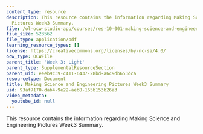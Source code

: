 ```yaml
---
content_type: resource
description: This resource contains the information regarding Making Science and Engineering
  Pictures Week3 Summary.
file: /ol-ocw-studio-app/courses/res-10-001-making-science-and-engineering-pictures-a-practical-guide-to-presenting-your-work-spring-2016/93af7170dab49e22aeb8165b153b26a3_MITRES_10_001S16_Sum_Wk3.pdf
file_size: 523562
file_type: application/pdf
learning_resource_types: []
license: https://creativecommons.org/licenses/by-nc-sa/4.0/
ocw_type: OCWFile
parent_title: 'Week 3: Light'
parent_type: SupplementalResourceSection
parent_uid: eeeb9c39-c411-6437-28bd-a6c9db653dca
resourcetype: Document
title: Making Science and Engineering Pictures Week3 Summary
uid: 93af7170-dab4-9e22-aeb8-165b153b26a3
video_metadata:
  youtube_id: null
---
```

This resource contains the information regarding Making Science and Engineering Pictures Week3 Summary.